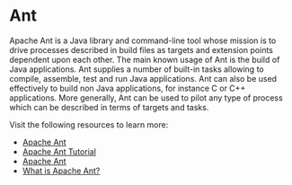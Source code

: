 # Ant

Apache Ant is a Java library and command-line tool whose mission is to drive processes described in build files as targets and extension points dependent upon each other. The main known usage of Ant is the build of Java applications. Ant supplies a number of built-in tasks allowing to compile, assemble, test and run Java applications. Ant can also be used effectively to build non Java applications, for instance C or C++ applications. More generally, Ant can be used to pilot any type of process which can be described in terms of targets and tasks.

Visit the following resources to learn more:

- [Apache Ant](https://ant.apache.org/)
- [Apache Ant Tutorial](https://www.javatpoint.com/apache-ant-tutorial)
- [Apache Ant](https://en.wikipedia.org/wiki/Apache_Ant)
- [What is Apache Ant?](https://youtu.be/3rizinq7bng)
